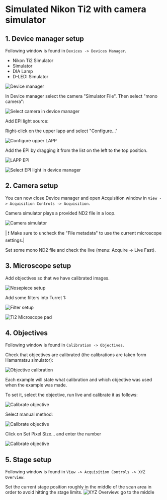 # Simulated Nikon Ti2 with camera simulator

## 1. Device manager setup

Following window is found in `Devices -> Devices Manager`.

- Nikon Ti2 Simulator
- Simulator 
- DIA Lamp
- D-LEDI Simulator

![Device manager](images/dm_ti2_microscope_with_camera.png)

In Device manager select the camera "Simulator File". Then select "mono camera":

![Select camera in device manager](images/dm_add_camera.png)

Add EPI light source:

Right-click on the upper lapp and select "Configure..."

![Configure upper LAPP](images/dm_ti2_microscope_lapp_upper.png)

Add the EPI by dragging it from the list on the left to the top position.

![LAPP EPI](images/dm_ti2_microscope_lapp_epi.png)

![Select EPI light in device manager](images/dm_add_dledi.png)

## 2. Camera setup

You can now close Device manager and open Acquisition window in `View -> Acquisition Controls -> Acquisition`.

Camera simulator plays a provided ND2 file in a loop.

![Camera simulator](images/camera_simulator_settings.png)

| :exclamation: Make sure to uncheck the "File metadata" to use the current microscope settings.|

Set some mono ND2 file and check the live (menu: Acquire -> Live Fast).

## 3. Microscope setup

Add objectives so that we have calibrated images.

![Nosepiece setup](images/Setup_nosepiece.png)

Add some filters into Turret 1:

![Filter setup](images/Setup_filters.png)

![Ti2 Microscope pad](images/Ti2_pad.png)

## 4. Objectives

Following window is found in `Calibration -> Objectives`.

Check that objectives are calibrated (the calibrations are taken form Hamamatsu simulator):

![Objective calibration](images/Objectives.png)

Each example will state what calibration and which objective was used when the example was made.

To set it, select the objective, run live and calibrate it as follows:

![Calibrate objective](images/Calibrate_live_1.png)

Select manual method:

![Calibrate objective](images/Calibrate_live_2.png)

Click on Set Pixel Size... and enter the number

![Calibrate objective](images/Calibrate_live_3.png)

## 5. Stage setup

Following window is found in `View -> Acquisition Controls -> XYZ Overview`.

Set the current stage position roughly in the middle of the scan area in order to avoid hitting the stage limits.
![XYZ Overview: go to the middle](images/xyz_overview.png)
